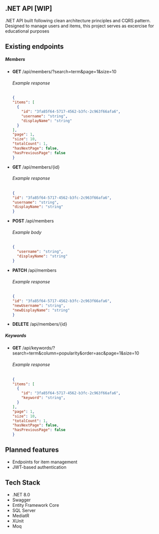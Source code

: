 ## .NET API [WIP]
.NET API built following clean architecture principles and CQRS pattern.
Designed to manage users and items, this project serves as excercise for educational purposes

## Existing endpoints
##### Members
- __GET__ /api/members/?search=term&page=1&size=10
  ###### Example response
  ```json
  {
  "items": [
    {
      "id": "3fa85f64-5717-4562-b3fc-2c963f66afa6",
      "username": "string",
      "displayName": "string"
    }
  ],
  "page": 1,
  "size": 10,
  "totalCount": 1,
  "hasNextPage": false,
  "hasPreviousPage": false
  }
  ``` 
- __GET__ /api/members/{id}
  ###### Example response
  ```json
  {
  "id": "3fa85f64-5717-4562-b3fc-2c963f66afa6",
  "username": "string",
  "displayName": "string"
  } 
  ```
- __POST__ /api/members
  ###### Example body
  ```json
  {
    "username": "string",
    "displayName": "string"
  }
  ```
- __PATCH__ /api/members
  ###### Example response
  ```json
  {
  "id": "3fa85f64-5717-4562-b3fc-2c963f66afa6",
  "newUsername": "string",
  "newDisplayName": "string"
  }

- __DELETE__ /api/members/{id}

##### Keywords
- __GET__ /api/keywords/?search=term&column=popularity&order=asc&page=1&size=10
  ###### Example response
  ```json
  {
  "items": [
    {
      "id": "3fa85f64-5717-4562-b3fc-2c963f66afa6",
      "keyword": "string",
    }
  ],
  "page": 1,
  "size": 10,
  "totalCount": 1,
  "hasNextPage": false,
  "hasPreviousPage": false
  }
  ```

## Planned features
- Endpoints for item management
- JWT-based authentication

## Tech Stack
- .NET 8.0
- Swagger
- Entity Framework Core
- SQL Server
- MediatR
- XUnit
- Moq
